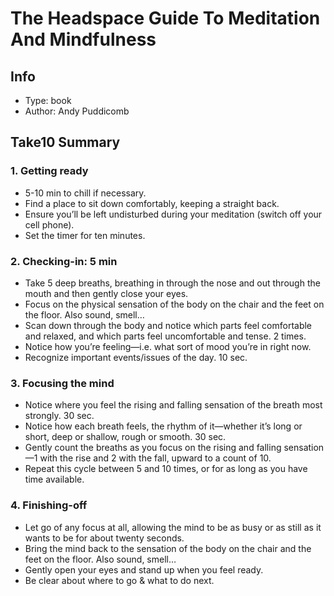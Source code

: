 # The Headspace Guide To Meditation And Mindfulness

## Info
- Type: book
- Author: Andy Puddicomb

## Take10 Summary

### 1. Getting ready
- 5-10 min to chill if necessary.
- Find a place to sit down comfortably, keeping a straight back.
- Ensure you’ll be left undisturbed during your meditation (switch off your cell phone).
- Set the timer for ten minutes.

### 2. Checking-in: 5 min
- Take 5 deep breaths, breathing in through the nose and out through the mouth and then gently close your eyes.
- Focus on the physical sensation of the body on the chair and the feet on the floor. Also sound, smell…
- Scan down through the body and notice which parts feel comfortable and relaxed, and which parts feel uncomfortable and tense. 2 times.
- Notice how you’re feeling—i.e. what sort of mood you’re in right now.
- Recognize important events/issues of the day. 10 sec.

### 3. Focusing the mind
- Notice where you feel the rising and falling sensation of the breath most strongly. 30 sec.
- Notice how each breath feels, the rhythm of it—whether it’s long or short, deep or shallow, rough or smooth. 30 sec.
- Gently count the breaths as you focus on the rising and falling sensation—1 with the rise and 2 with the fall, upward to a count of 10.
- Repeat this cycle between 5 and 10 times, or for as long as you have time available.

### 4. Finishing-off
- Let go of any focus at all, allowing the mind to be as busy or as still as it wants to be for about twenty seconds.
- Bring the mind back to the sensation of the body on the chair and the feet on the floor. Also sound, smell…
- Gently open your eyes and stand up when you feel ready.
- Be clear about where to go & what to do next.
